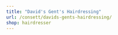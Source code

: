 ```yaml
---
title: "David's Gent's Hairdressing"
url: /consett/davids-gents-hairdressing/
shop: hairdresser
---
```

